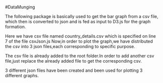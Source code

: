 #DataMunging

The following package is basically used to get the bar graph from a csv file,
which then is converted to json and is fed as input to D3.js for the graph formation.

Here we have csv file named country_details.csv which is specified on line 7 of the file csvJson.js
Now,in order to plot the graph,we have distributed the csv into 3 json files,each corresponding to specific purpose.

The csv file is already added to the root folder.In order to add another csv file,just replace the already added file
to get the corresponding csv.

3 different json files have been created and been used for plotting 3 different graphs.



